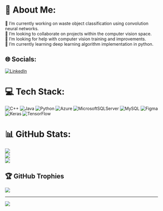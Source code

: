 # 💫 About Me:
🔭 I’m currently working on waste object classification using convolution neural networks.<br>👯 I’m looking to collaborate on projects within the computer vision space.<br>🤝 I’m looking for help with computer vision training and improvements.<br>🌱 I’m currently learning deep learning algorithm implementation in python.


## 🌐 Socials:
[![LinkedIn](https://img.shields.io/badge/LinkedIn-%230077B5.svg?logo=linkedin&logoColor=white)](https://linkedin.com/in/https://www.linkedin.com/in/sam-single-606643249/) 

# 💻 Tech Stack:
![C++](https://img.shields.io/badge/c++-%2300599C.svg?style=for-the-badge&logo=c%2B%2B&logoColor=white) ![Java](https://img.shields.io/badge/java-%23ED8B00.svg?style=for-the-badge&logo=java&logoColor=white) ![Python](https://img.shields.io/badge/python-3670A0?style=for-the-badge&logo=python&logoColor=ffdd54) ![Azure](https://img.shields.io/badge/azure-%230072C6.svg?style=for-the-badge&logo=azure-devops&logoColor=white) ![MicrosoftSQLServer](https://img.shields.io/badge/Microsoft%20SQL%20Sever-CC2927?style=for-the-badge&logo=microsoft%20sql%20server&logoColor=white) ![MySQL](https://img.shields.io/badge/mysql-%2300f.svg?style=for-the-badge&logo=mysql&logoColor=white) 	![Figma](https://img.shields.io/badge/figma-%23F24E1E.svg?style=for-the-badge&logo=figma&logoColor=white) ![Keras](https://img.shields.io/badge/Keras-%23D00000.svg?style=for-the-badge&logo=Keras&logoColor=white) ![TensorFlow](https://img.shields.io/badge/TensorFlow-%23FF6F00.svg?style=for-the-badge&logo=TensorFlow&logoColor=white)
# 📊 GitHub Stats:
![](https://github-readme-stats.vercel.app/api?username=sam-single&theme=tokyonight&hide_border=true&include_all_commits=true&count_private=false)<br/>
![](https://github-readme-streak-stats.herokuapp.com/?user=sam-single&theme=tokyonight&hide_border=true)<br/>
![](https://github-readme-stats.vercel.app/api/top-langs/?username=sam-single&theme=tokyonight&hide_border=true&include_all_commits=true&count_private=false&layout=compact)

## 🏆 GitHub Trophies
![](https://github-profile-trophy.vercel.app/?username=sam-single&theme=radical&no-frame=false&no-bg=true&margin-w=4)

---
[![](https://visitcount.itsvg.in/api?id=sam-single&icon=0&color=6)](https://visitcount.itsvg.in)

<!-- Proudly created with GPRM ( https://gprm.itsvg.in ) -->
